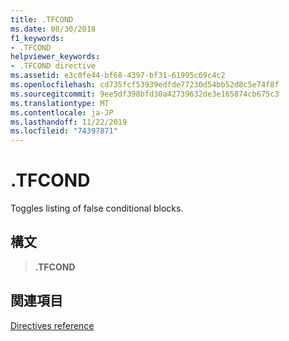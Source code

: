 ```yaml
---
title: .TFCOND
ms.date: 08/30/2018
f1_keywords:
- .TFCOND
helpviewer_keywords:
- .TFCOND directive
ms.assetid: e3c0fe44-bf68-4397-bf31-61995c69c4c2
ms.openlocfilehash: cd735fcf53939edfde77230d54bb52d8c5e74f8f
ms.sourcegitcommit: 9ee5df398bfd30a42739632de3e165874cb675c3
ms.translationtype: MT
ms.contentlocale: ja-JP
ms.lasthandoff: 11/22/2019
ms.locfileid: "74397871"
---
```

# <a name="tfcond"></a>.TFCOND

Toggles listing of false conditional blocks.

## <a name="syntax"></a>構文

> **.TFCOND**

## <a name="see-also"></a>関連項目

[Directives reference](directives-reference.md)
